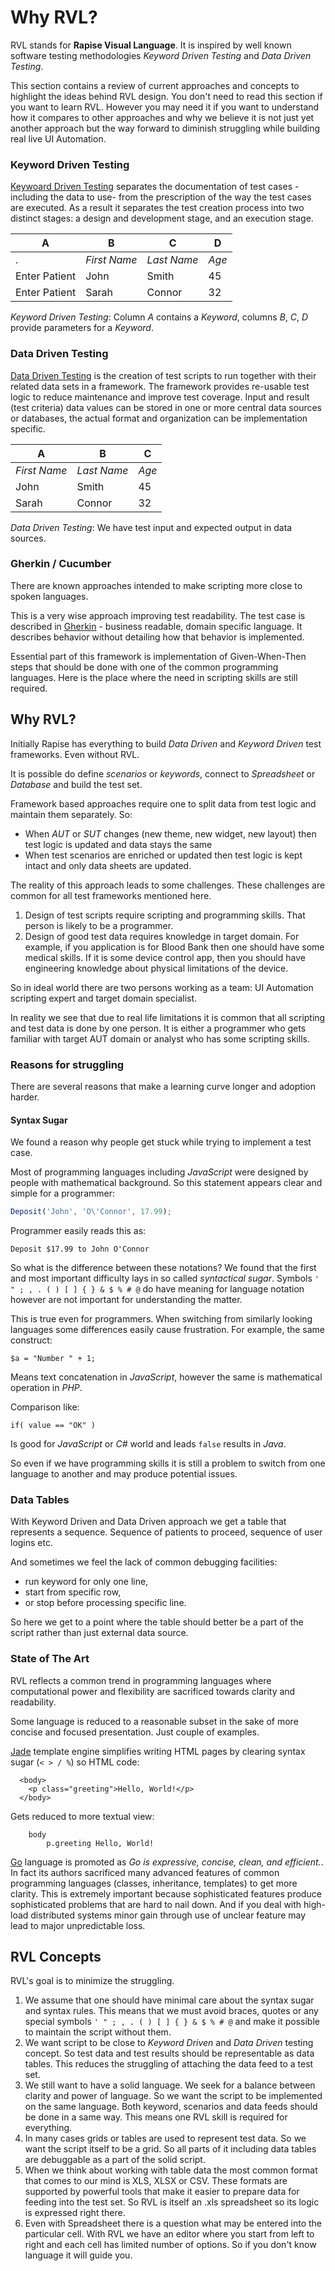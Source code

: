 # Why RVL?

RVL stands for **Rapise Visual Language**. It is inspired by well known software testing methodologies *Keyword Driven Testing* and *Data Driven Testing*.

This section contains a review of current approaches and concepts to highlight the ideas behind RVL design. You don't need to read this section if you want to learn RVL. However you may need it if you want to understand how it compares to other approaches and why we believe it is not just yet another approach but the way forward to diminish struggling while building real live UI Automation.

### Keyword Driven Testing

[Keywoard Driven Testing](https://en.wikipedia.org/wiki/Keyword-driven_testing) separates the documentation of test cases -including the data to use- from the prescription of the way the test cases are executed. As a result it separates the test creation process into two distinct stages: a design and development stage, and an execution stage.

**A**         |    **B**       |      **C**        |     **D**
--------------|----------------|-------------------|--------------
 .            | *First Name*   | *Last Name*       | *Age*
Enter Patient | John           | Smith             | 45
Enter Patient | Sarah          | Connor            | 32

*Keyword Driven Testing*: Column *A* contains a *Keyword*, columns *B*, *C*, *D* provide parameters for a *Keyword*.


### Data Driven Testing

[Data Driven Testing](https://en.wikipedia.org/wiki/Data-driven_testing) is the creation of test scripts to run together with their related data sets in a framework. The framework provides re-usable test logic to reduce maintenance and improve test coverage. Input and result (test criteria) data values can be stored in one or more central data sources or databases, the actual format and organization can be implementation specific.

**A**         |    **B**       |      **C**        
--------------|----------------|-------------------
*First Name*  | *Last Name*       | *Age*
John          | Smith             | 45
Sarah         | Connor            | 32

*Data Driven Testing*: We have test input and expected output in data sources.

### Gherkin / Cucumber
There are known approaches intended to make scripting more close to spoken languages. 

This is a very wise approach improving test readability. The test case is described in [Gherkin](https://github.com/cucumber/cucumber/wiki/Gherkin) - business readable, domain specific language. It describes behavior without detailing how that behavior is implemented.

Essential part of this framework is implementation of Given-When-Then steps that should be done with one of the common programming languages. Here is the place where the need in scripting skills are still required.

## Why RVL?
Initially Rapise has everything to build *Data Driven* and *Keyword Driven* test frameworks. Even without RVL. 

It is possible do define *scenarios* or *keywords*, connect to *Spreadsheet* or *Database* and build the test set.

Framework based approaches require one to split data from test logic and maintain them separately. So:
* When *AUT* or *SUT* changes (new theme, new widget, new layout) then test logic is updated and data stays the same
* When test scenarios are enriched or updated then test logic is kept intact and only data sheets are updated.

The reality of this approach leads to some challenges. These challenges are common for all test frameworks mentioned here. 

1. Design of test scripts require scripting and programming skills. That person is likely to be a programmer. 
2. Design of good test data requires knowledge in target domain. For example, if you application is for Blood Bank then one should have some medical skills. If it is some device control app, then you should have engineering knowledge about physical limitations of the device.

So in ideal world there are two persons working as a team: UI Automation scripting expert and target domain specialist.

In reality we see that due to real life limitations it is common that all scripting and test data is done by one person. It is either a programmer who gets familiar with target AUT domain or analyst who has some scripting skills.

### Reasons for struggling
There are several reasons that make a learning curve longer and adoption harder.

#### Syntax Sugar
We found a reason why people get stuck while trying to implement a test case.

Most of programming languages including *JavaScript* were designed by people with mathematical background.  So this statement appears clear and simple for a programmer:

```javascript
Deposit('John', 'O\'Connor', 17.99);
```
Programmer easily reads this as:

    Deposit $17.99 to John O'Connor

So what is the difference between these notations? We found that the first and most important difficulty lays in so called *syntactical sugar*. Symbols `' " ; , . ( ) [ ] { } & $ % # @` do have meaning for language notation however are not important for understanding the matter.

This is true even for programmers. When switching from similarly looking languages some differences easily cause frustration. For example, the same construct:
```
$a = "Number " + 1;
```
Means text concatenation in *JavaScript*, however the same is mathematical operation in *PHP*. 

Comparison like:
```
if( value == "OK" )
```

Is good for *JavaScript* or *C#* world and leads `false` results in *Java*.

So even if we have programming skills it is still a problem to switch from one language to another and may produce potential issues.

### Data Tables
With Keyword Driven and Data Driven approach we get a table that represents a sequence. Sequence of patients to proceed, sequence of user logins etc. 

And sometimes we feel the lack of common debugging facilities:
- run keyword for only one line,
- start from specific row,
- or stop before processing specific line.

So here we get to a point where the table should better be a part of the script rather than just external data source.

### State of The Art
RVL reflects a common trend in programming languages where computational power and flexibility are sacrificed towards clarity and readability.

Some language is reduced to a reasonable subset in the sake of more concise and focused presentation. Just couple of examples.


[Jade](http://learnjade.com/) template engine simplifies writing HTML pages by clearing syntax sugar (`< > / %`) so HTML code:
```
  <body>
    <p class="greeting">Hello, World!</p>
  </body>
```
Gets reduced to more textual view:
```
    body
        p.greeting Hello, World!
```

[Go](https://golang.org/) language is promoted as *Go is expressive, concise, clean, and efficient.*. In fact its authors sacrificed many advanced features of common programming languages (classes, inheritance, templates) to get more clarity. This is extremely important because sophisticated features produce sophisticated problems that are hard to nail down. And if you deal with high-load distributed systems minor gain through use of unclear feature may lead to major unpredictable loss.


## RVL Concepts
RVL's goal is to minimize the struggling. 

1. We assume that one should have minimal care about the syntax sugar and syntax rules. This means that we must avoid braces, quotes or any special symbols `' " ; , . ( ) [ ] { } & $ % # @` and make it possible to maintain the script without them.
2. We want script to be close to *Keyword Driven* and *Data Driven* testing concept. So test data and test results should be representable as data tables. This reduces the struggling of attaching the data feed to a test set.
3. We still want to have a solid language. We seek for a balance between clarity and power of language. So we want the script to be implemented on the same language. Both keyword, scenarios and data feeds should be done in a same way. This means one RVL skill is required for everything. 
4. In many cases grids or tables are used to represent test data. So we want the script itself to be a grid. So all parts of it including data tables are debuggable as a part of the solid script.
5. When we think about working with table data the most common format that comes to our mind is XLS, XLSX or CSV. These formats are supported by powerful tools that make it easier to prepare data for feeding into the test set. So RVL is itself an .xls spreadsheet so its logic is expressed right there.
6. Even with Spreadsheet there is a question what may be entered into the particular cell. With RVL we have an editor where you start from left to right and each cell has limited number of options. So if you don't know language it will guide you.


